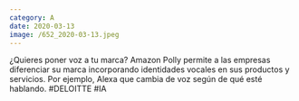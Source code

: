 ```yaml
--- 
category: A 
date: 2020-03-13 
image: /652_2020-03-13.jpeg 
--- 
```


¿Quieres poner voz a tu marca? Amazon Polly permite a las empresas diferenciar su marca incorporando identidades vocales en sus productos y servicios. Por ejemplo, Alexa que cambia de voz según de qué esté hablando. #DELOITTE #IA